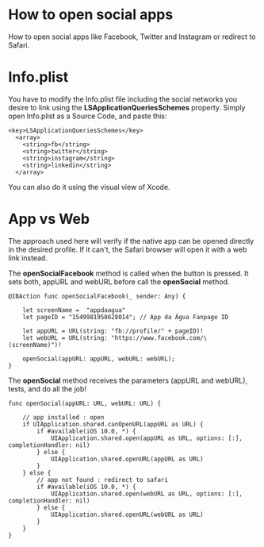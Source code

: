 # How to open social apps
How to open social apps like Facebook, Twitter and Instagram or redirect to Safari.

# Info.plist
You have to modify the Info.plist file including the social networks you desire to link using the **LSApplicationQueriesSchemes** property. Simply open Info.plist as a Source Code, and paste this:

```
<key>LSApplicationQueriesSchemes</key>
  <array>
    <string>fb</string>
    <string>twitter</string>
    <string>instagram</string>
    <string>linkedin</string>
  </array>
```
You can also do it using the visual view of Xcode.

# App vs Web
The approach used here will verify if the native app can be opened directly in the desired profile. If it can't, the Safari browser will open it with a web link instead.

The **openSocialFacebook** method is called when the button is pressed. It sets both, appURL and webURL before call the **openSocial** method.

```
@IBAction func openSocialFacebook(_ sender: Any) {
        
    let screenName =  "appdaagua"
    let pageID = "1549981958628014"; // App da Água Fanpage ID

    let appURL = URL(string: "fb://profile/" + pageID)!
    let webURL = URL(string: "https://www.facebook.com/\(screenName)")!

    openSocial(appURL: appURL, webURL: webURL);
}
```

The **openSocial** method receives the parameters (appURL and webURL), tests, and do all the job!

```
func openSocial(appURL: URL, webURL: URL) {
        
    // app installed : open
    if UIApplication.shared.canOpenURL(appURL as URL) {
        if #available(iOS 10.0, *) {
            UIApplication.shared.open(appURL as URL, options: [:], completionHandler: nil)
        } else {
            UIApplication.shared.openURL(appURL as URL)
        }
    } else {
        // app not found : redirect to safari
        if #available(iOS 10.0, *) {
            UIApplication.shared.open(webURL as URL, options: [:], completionHandler: nil)
        } else {
            UIApplication.shared.openURL(webURL as URL)
        }
    }
}
```